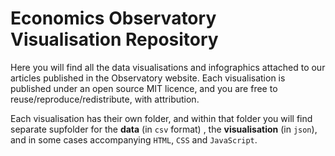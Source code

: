 # Economics Observatory Visualisation Repository  
Here you will find all the data visualisations and infographics attached to our articles published in the Observatory website. Each visualisation is published under an open source MIT licence, and you are free to reuse/reproduce/redistribute, with attribution.  

Each visualisation has their own folder, and within that folder you will find separate supfolder for the **data** (in `csv` format) , the **visualisation** (in `json`), and in some cases accompanying `HTML`, `CSS` and `JavaScript`.
